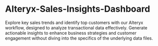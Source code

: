 # Alteryx-Sales-Insights-Dashboard
Explore key sales trends and identify top customers with our Alteryx workflow, designed to analyze transactional data effectively. Generate actionable insights to enhance business strategies and customer engagement without diving into the specifics of the underlying data files.
